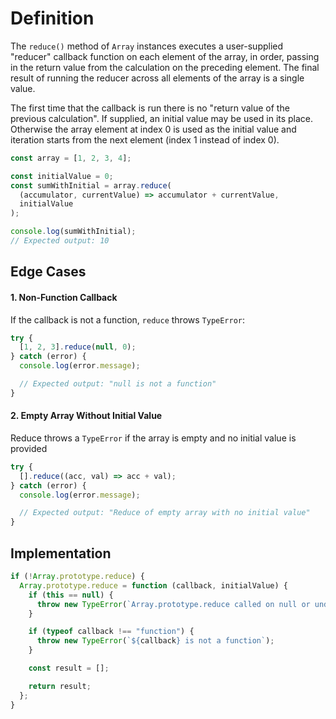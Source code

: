 # Definition

The `reduce()` method of `Array` instances executes a user-supplied "reducer" callback function on each element of the array, in order, passing in the return value from the calculation on the preceding element. The final result of running the reducer across all elements of the array is a single value.

The first time that the callback is run there is no "return value of the previous calculation". If supplied, an initial value may be used in its place. Otherwise the array element at index 0 is used as the initial value and iteration starts from the next element (index 1 instead of index 0).

```js
const array = [1, 2, 3, 4];

const initialValue = 0;
const sumWithInitial = array.reduce(
  (accumulator, currentValue) => accumulator + currentValue,
  initialValue
);

console.log(sumWithInitial);
// Expected output: 10
```

## Edge Cases

#### 1. Non-Function Callback

If the callback is not a function, `reduce` throws `TypeError`:

```js
try {
  [1, 2, 3].reduce(null, 0);
} catch (error) {
  console.log(error.message);

  // Expected output: "null is not a function"
}
```

#### 2. Empty Array Without Initial Value

Reduce throws a `TypeError` if the array is empty and no initial value is provided

```js
try {
  [].reduce((acc, val) => acc + val);
} catch (error) {
  console.log(error.message);

  // Expected output: "Reduce of empty array with no initial value"
}
```

## Implementation

```js
if (!Array.prototype.reduce) {
  Array.prototype.reduce = function (callback, initialValue) {
    if (this == null) {
      throw new TypeError(`Array.prototype.reduce called on null or undefined`);
    }

    if (typeof callback !== "function") {
      throw new TypeError(`${callback} is not a function`);
    }

    const result = [];

    return result;
  };
}
```
